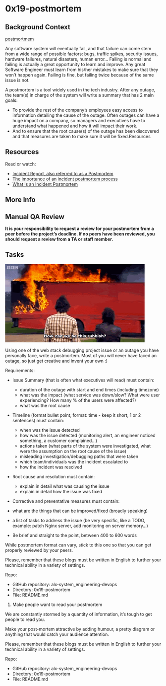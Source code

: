 # 0x19-postmortem

## Background Context

[postmortmem](https://www.youtube.com/watch?v=rp5cVMNmbro&feature=youtu.be)

Any software system will eventually fail, and that failure can come stem from a wide range of possible factors: bugs, traffic spikes, security issues, hardware failures, natural disasters, human error… Failing is normal and failing is actually a great opportunity to learn and improve. Any great Software Engineer must learn from his/her mistakes to make sure that they won’t happen again. Failing is fine, but failing twice because of the same issue is not.

A postmortem is a tool widely used in the tech industry. After any outage, the team(s) in charge of the system will write a summary that has 2 main goals:

+ To provide the rest of the company’s employees easy access to information detailing the cause of the outage. Often outages can have a huge impact on a company, so managers and executives have to understand what happened and how it will impact their work.
+ And to ensure that the root cause(s) of the outage has been discovered and that measures are taken to make sure it will be fixed.Resources

## Resources

Read or watch:

+ [Incident Report, also referred to as a Postmortem](https://sysadmincasts.com/episodes/20-how-to-write-an-incident-report-postmortem)
+ [The importance of an incident postmortem process](https://www.atlassian.com/incident-management/postmortem)
+ [What is an Incident Postmortem](https://www.pagerduty.com/resources/digital-operations/learn/incident-postmortem)

## More Info

## Manual QA Review

**It is your responsibility to request a review for your postmortem from a peer before the project’s deadline. If no peers have been reviewed, you should request a review from a TA or staff member.**

## Tasks

![gif](https://github.com/leone-nyaga/alx-system_engineering-devops/blob/master/0x19-postmortem/postmortem.gif)

Using one of the web stack debugging project issue or an outage you have personally face, write a postmortem. Most of you will never have faced an outage, so just get creative and invent your own :)

Requirements:

+ Issue Summary (that is often what executives will read) must contain:
  + duration of the outage with start and end times (including timezone)
  + what was the impact (what service was down/slow? What were user experiencing? How many % of the users were affected?)
  + what was the root cause
+ Timeline (format bullet point, format: time - keep it short, 1 or 2 sentences) must contain:

  + when was the issue detected
  + how was the issue detected (monitoring alert, an engineer noticed something, a customer complained…)
  + actions taken (what parts of the system were investigated, what were the assumption on the root cause of the issue)
  + misleading investigation/debugging paths that were taken
  + which team/individuals was the incident escalated to
  + how the incident was resolved
+ Root cause and resolution must contain:

  + explain in detail what was causing the issue
  + explain in detail how the issue was fixed
+ Corrective and preventative measures must contain:

+ what are the things that can be improved/fixed (broadly speaking)
+ a list of tasks to address the issue (be very specific, like a TODO, example: patch Nginx server, add monitoring on server memory…)
+ Be brief and straight to the point, between 400 to 600 words

While postmortem format can vary, stick to this one so that you can get properly reviewed by your peers.

Please, remember that these blogs must be written in English to further your technical ability in a variety of settings.

Repo:

+ GitHub repository: alx-system_engineering-devops
+ Directory: 0x19-postmortem
+ File: README.md

1. Make people want to read your postmortem

We are constantly stormed by a quantity of information, it’s tough to get people to read you.

Make your post-mortem attractive by adding humour, a pretty diagram or anything that would catch your audience attention.

Please, remember that these blogs must be written in English to further your technical ability in a variety of settings.

Repo:

+ GitHub repository: alx-system_engineering-devops
+ Directory: 0x19-postmortem
+ File: README.md
